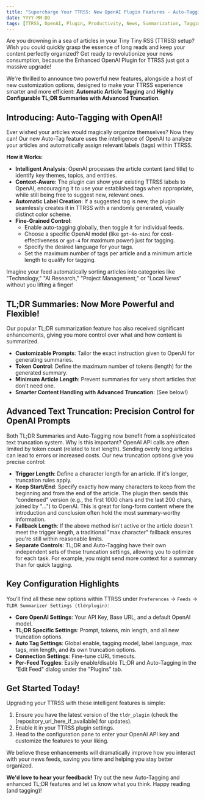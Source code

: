 ```yaml
---
title: "Supercharge Your TTRSS: New OpenAI Plugin Features - Auto-Tagging & Smarter TL;DRs!"
date: YYYY-MM-DD
tags: [TTRSS, OpenAI, Plugin, Productivity, News, Summarization, Tagging]
---
```


Are you drowning in a sea of articles in your Tiny Tiny RSS (TTRSS) setup? Wish you could quickly grasp the essence of long reads and keep your content perfectly organized? Get ready to revolutionize your news consumption, because the Enhanced OpenAI Plugin for TTRSS just got a massive upgrade!

We're thrilled to announce two powerful new features, alongside a host of new customization options, designed to make your TTRSS experience smarter and more efficient: **Automatic Article Tagging** and **Highly Configurable TL;DR Summaries with Advanced Truncation**.

## Introducing: Auto-Tagging with OpenAI!

Ever wished your articles would magically organize themselves? Now they can! Our new Auto-Tag feature uses the intelligence of OpenAI to analyze your articles and automatically assign relevant labels (tags) within TTRSS.

**How it Works:**

*   **Intelligent Analysis**: OpenAI processes the article content (and title) to identify key themes, topics, and entities.
*   **Context-Aware**: The plugin can show your existing TTRSS labels to OpenAI, encouraging it to use your established tags when appropriate, while still being free to suggest new, relevant ones.
*   **Automatic Label Creation**: If a suggested tag is new, the plugin seamlessly creates it in TTRSS with a randomly generated, visually distinct color scheme.
*   **Fine-Grained Control**:
    *   Enable auto-tagging globally, then toggle it for individual feeds.
    *   Choose a specific OpenAI model (like `gpt-4o-mini` for cost-effectiveness or `gpt-4` for maximum power) just for tagging.
    *   Specify the desired language for your tags.
    *   Set the maximum number of tags per article and a minimum article length to qualify for tagging.

Imagine your feed automatically sorting articles into categories like "Technology," "AI Research," "Project Management," or "Local News" without you lifting a finger!

## TL;DR Summaries: Now More Powerful and Flexible!

Our popular TL;DR summarization feature has also received significant enhancements, giving you more control over what and how content is summarized.

*   **Customizable Prompts**: Tailor the exact instruction given to OpenAI for generating summaries.
*   **Token Control**: Define the maximum number of tokens (length) for the generated summary.
*   **Minimum Article Length**: Prevent summaries for very short articles that don't need one.
*   **Smarter Content Handling with Advanced Truncation**: (See below!)

## Advanced Text Truncation: Precision Control for OpenAI Prompts

Both TL;DR Summaries and Auto-Tagging now benefit from a sophisticated text truncation system. Why is this important? OpenAI API calls are often limited by token count (related to text length). Sending overly long articles can lead to errors or increased costs. Our new truncation options give you precise control:

*   **Trigger Length**: Define a character length for an article. If it's longer, truncation rules apply.
*   **Keep Start/End**: Specify exactly how many characters to keep from the beginning and from the end of the article. The plugin then sends this "condensed" version (e.g., the first 1000 chars and the last 200 chars, joined by "...") to OpenAI. This is great for long-form content where the introduction and conclusion often hold the most summary-worthy information.
*   **Fallback Length**: If the above method isn't active or the article doesn't meet the trigger length, a traditional "max character" fallback ensures you're still within reasonable limits.
*   **Separate Controls**: TL;DR and Auto-Tagging have their own independent sets of these truncation settings, allowing you to optimize for each task. For example, you might send more context for a summary than for quick tagging.

## Key Configuration Highlights

You'll find all these new options within TTRSS under `Preferences` -> `Feeds` -> `TLDR Summarizer Settings (tldrplugin)`:

*   **Core OpenAI Settings**: Your API Key, Base URL, and a default OpenAI model.
*   **TL;DR Specific Settings**: Prompt, tokens, min length, and all new truncation options.
*   **Auto Tag Settings**: Global enable, tagging model, label language, max tags, min length, and its own truncation options.
*   **Connection Settings**: Fine-tune cURL timeouts.
*   **Per-Feed Toggles**: Easily enable/disable TL;DR and Auto-Tagging in the "Edit Feed" dialog under the "Plugins" tab.

## Get Started Today!

Upgrading your TTRSS with these intelligent features is simple:
1.  Ensure you have the latest version of the `tldr_plugin` (check the [repository_url_here_if_available] for updates).
2.  Enable it in your TTRSS plugin settings.
3.  Head to the configuration pane to enter your OpenAI API key and customize the features to your liking.

We believe these enhancements will dramatically improve how you interact with your news feeds, saving you time and helping you stay better organized.

**We'd love to hear your feedback!** Try out the new Auto-Tagging and enhanced TL;DR features and let us know what you think. Happy reading (and tagging)!
